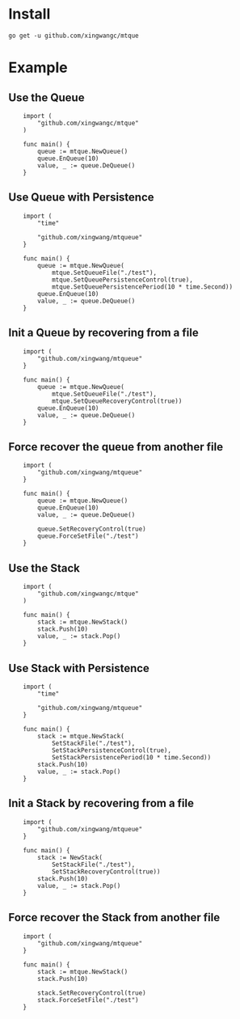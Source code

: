 # Install

    go get -u github.com/xingwangc/mtque

# Example

## Use the Queue

```
    import (
        "github.com/xingwangc/mtque"
    )

    func main() {
        queue := mtque.NewQueue()
        queue.EnQueue(10)
        value, _ := queue.DeQueue()
    }
```

## Use Queue with Persistence

```
    import (
        "time"

        "github.com/xingwang/mtqueue"
    }

    func main() {
        queue := mtque.NewQueue(
            mtque.SetQueueFile("./test"),
            mtque.SetQueuePersistenceControl(true),
            mtque.SetQueuePersistencePeriod(10 * time.Second))
        queue.EnQueue(10)
        value, _ := queue.DeQueue()
    }
```

## Init a Queue by recovering from a file

```
    import (
        "github.com/xingwang/mtqueue"
    }

    func main() {
        queue := mtque.NewQueue(
            mtque.SetQueueFile("./test"),
            mtque.SetQueueRecoveryControl(true))
        queue.EnQueue(10)
        value, _ := queue.DeQueue()
    }
```

## Force recover the queue from another file


```
    import (
        "github.com/xingwang/mtqueue"
    }

    func main() {
        queue := mtque.NewQueue()
        queue.EnQueue(10)
        value, _ := queue.DeQueue()

        queue.SetRecoveryControl(true)
        queue.ForceSetFile("./test")
    }
```

## Use the Stack

```
    import (
        "github.com/xingwangc/mtque"
    )

    func main() {
        stack := mtque.NewStack()
        stack.Push(10)
        value, _ := stack.Pop()
    }
```

## Use Stack with Persistence

```
    import (
        "time"

        "github.com/xingwang/mtqueue"
    }

    func main() {
        stack := mtque.NewStack(
            SetStackFile("./test"),
            SetStackPersistenceControl(true),
            SetStackPersistencePeriod(10 * time.Second))
        stack.Push(10)
        value, _ := stack.Pop()
    }
```

## Init a Stack by recovering from a file

```
    import (
        "github.com/xingwang/mtqueue"
    }

    func main() {
        stack := NewStack(
            SetStackFile("./test"),
            SetStackRecoveryControl(true))
        stack.Push(10)
        value, _ := stack.Pop()
    }
```

## Force recover the Stack from another file


```
    import (
        "github.com/xingwang/mtqueue"
    }

    func main() {
        stack := mtque.NewStack()
        stack.Push(10)

        stack.SetRecoveryControl(true)
        stack.ForceSetFile("./test")
    }
```
